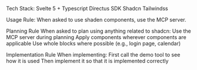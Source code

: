 
Tech Stack:
Svelte 5 + Typescript
Directus SDK
Shadcn
Tailwindss

Usage Rule: 
When asked to use shaden components, use the MCP server.

Planning Rule
When asked to plan using anything related to shadcn:
Use the MCP server during planning
Apply components wherever components are applicable
Use whole blocks where possible (e.g., login page, calendar)

Implementation Rule
When implementing:
First call the demo tool to see how it is used
Then
implement it so that it is implemented correctly